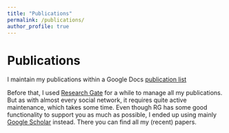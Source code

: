 ```yaml
---
title: "Publications"
permalink: /publications/
author_profile: true
---
```


# Publications

I maintain my publications within a Google Docs [publication list](https://docs.google.com/document/d/1tQNeT14SvJLDQMYDtfQeuHtdW_vwFraIA8bpwHQnCPM/edit?usp=sharing)

Before that, I used [Research Gate](https://www.researchgate.net/profile/Alexander-Steinmaurer-3) for a while to manage all my publications. 
But as with almost every social network, it requires quite active maintenance, which takes some time. 
Even though RG has some good functionality to support you as much as possible, I ended up using mainly [Google Scholar](https://scholar.google.com/citations?hl=de&user=vERJIRAAAAAJ) instead. 
There you can find all my (recent) papers.